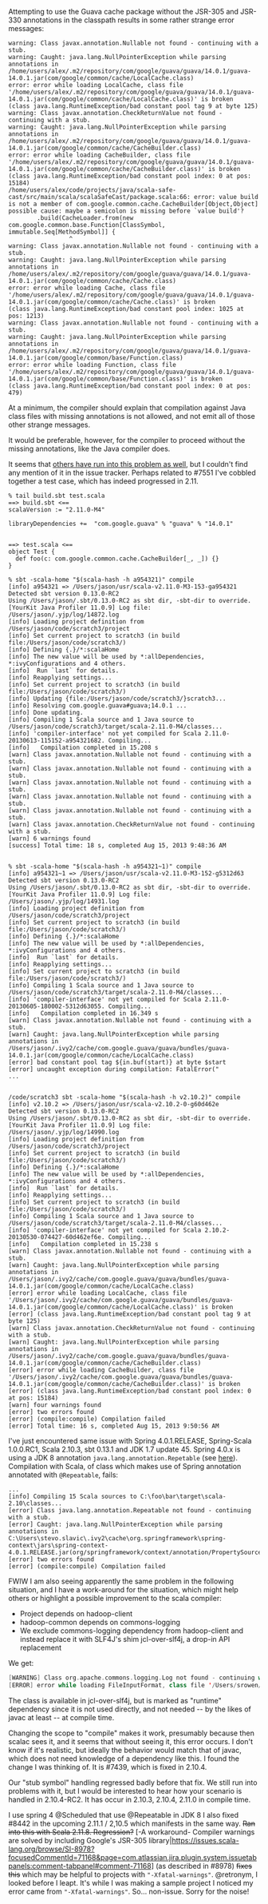 Attempting to use the Guava cache package without the JSR-305 and JSR-330 annotations in the classpath results in some rather strange error messages:

```
warning: Class javax.annotation.Nullable not found - continuing with a stub.
warning: Caught: java.lang.NullPointerException while parsing annotations in /home/users/alex/.m2/repository/com/google/guava/guava/14.0.1/guava-14.0.1.jar(com/google/common/cache/LocalCache.class)
error: error while loading LocalCache, class file '/home/users/alex/.m2/repository/com/google/guava/guava/14.0.1/guava-14.0.1.jar(com/google/common/cache/LocalCache.class)' is broken
(class java.lang.RuntimeException/bad constant pool tag 9 at byte 125)
warning: Class javax.annotation.CheckReturnValue not found - continuing with a stub.
warning: Caught: java.lang.NullPointerException while parsing annotations in /home/users/alex/.m2/repository/com/google/guava/guava/14.0.1/guava-14.0.1.jar(com/google/common/cache/CacheBuilder.class)
error: error while loading CacheBuilder, class file '/home/users/alex/.m2/repository/com/google/guava/guava/14.0.1/guava-14.0.1.jar(com/google/common/cache/CacheBuilder.class)' is broken
(class java.lang.RuntimeException/bad constant pool index: 0 at pos: 15184)
/home/users/alex/code/projects/java/scala-safe-cast/src/main/scala/scalaSafeCast/package.scala:66: error: value build is not a member of com.google.common.cache.CacheBuilder[Object,Object]
possible cause: maybe a semicolon is missing before `value build'?
		.build(CacheLoader.from(new com.google.common.base.Function[ClassSymbol, immutable.Seq[MethodSymbol]] {
                 ^
warning: Class javax.annotation.Nullable not found - continuing with a stub.
warning: Caught: java.lang.NullPointerException while parsing annotations in /home/users/alex/.m2/repository/com/google/guava/guava/14.0.1/guava-14.0.1.jar(com/google/common/cache/Cache.class)
error: error while loading Cache, class file '/home/users/alex/.m2/repository/com/google/guava/guava/14.0.1/guava-14.0.1.jar(com/google/common/cache/Cache.class)' is broken
(class java.lang.RuntimeException/bad constant pool index: 1025 at pos: 1213)
warning: Class javax.annotation.Nullable not found - continuing with a stub.
warning: Caught: java.lang.NullPointerException while parsing annotations in /home/users/alex/.m2/repository/com/google/guava/guava/14.0.1/guava-14.0.1.jar(com/google/common/base/Function.class)
error: error while loading Function, class file '/home/users/alex/.m2/repository/com/google/guava/guava/14.0.1/guava-14.0.1.jar(com/google/common/base/Function.class)' is broken
(class java.lang.RuntimeException/bad constant pool index: 0 at pos: 479)
```

At a minimum, the compiler should explain that compilation against Java class files with missing annotations is not allowed, and not emit all of those other strange messages.

It would be preferable, however, for the compiler to proceed without the missing annotations, like the Java compiler does.

It seems that [others have run into this problem as well](http://stackoverflow.com/questions/13856266/class-broken-error-with-joda-time-using-scala), but I couldn't find any mention of it in the issue tracker.
Perhaps related to #7551
I've cobbled together a test case, which has indeed progressed in 2.11.

```
% tail build.sbt test.scala
==> build.sbt <==
scalaVersion := "2.11.0-M4"

libraryDependencies +=  "com.google.guava" % "guava" % "14.0.1"


==> test.scala <==
object Test {
  def foo(c: com.google.common.cache.CacheBuilder[_, _]) {}
}

% sbt -scala-home "$(scala-hash -h a954321)" compile
[info] a954321 => /Users/jason/usr/scala-v2.11.0-M3-153-ga954321
Detected sbt version 0.13.0-RC2
Using /Users/jason/.sbt/0.13.0-RC2 as sbt dir, -sbt-dir to override.
[YourKit Java Profiler 11.0.9] Log file: /Users/jason/.yjp/log/14872.log
[info] Loading project definition from /Users/jason/code/scratch3/project
[info] Set current project to scratch3 (in build file:/Users/jason/code/scratch3/)
[info] Defining {.}/*:scalaHome
[info] The new value will be used by *:allDependencies, *:ivyConfigurations and 4 others.
[info] 	Run `last` for details.
[info] Reapplying settings...
[info] Set current project to scratch3 (in build file:/Users/jason/code/scratch3/)
[info] Updating {file:/Users/jason/code/scratch3/}scratch3...
[info] Resolving com.google.guava#guava;14.0.1 ...
[info] Done updating.
[info] Compiling 1 Scala source and 1 Java source to /Users/jason/code/scratch3/target/scala-2.11.0-M4/classes...
[info] 'compiler-interface' not yet compiled for Scala 2.11.0-20130613-115152-a954321682. Compiling...
[info]   Compilation completed in 15.208 s
[warn] Class javax.annotation.Nullable not found - continuing with a stub.
[warn] Class javax.annotation.Nullable not found - continuing with a stub.
[warn] Class javax.annotation.Nullable not found - continuing with a stub.
[warn] Class javax.annotation.Nullable not found - continuing with a stub.
[warn] Class javax.annotation.Nullable not found - continuing with a stub.
[warn] Class javax.annotation.CheckReturnValue not found - continuing with a stub.
[warn] 6 warnings found
[success] Total time: 18 s, completed Aug 15, 2013 9:48:36 AM


% sbt -scala-home "$(scala-hash -h a954321~1)" compile
[info] a954321~1 => /Users/jason/usr/scala-v2.11.0-M3-152-g5312d63
Detected sbt version 0.13.0-RC2
Using /Users/jason/.sbt/0.13.0-RC2 as sbt dir, -sbt-dir to override.
[YourKit Java Profiler 11.0.9] Log file: /Users/jason/.yjp/log/14931.log
[info] Loading project definition from /Users/jason/code/scratch3/project
[info] Set current project to scratch3 (in build file:/Users/jason/code/scratch3/)
[info] Defining {.}/*:scalaHome
[info] The new value will be used by *:allDependencies, *:ivyConfigurations and 4 others.
[info] 	Run `last` for details.
[info] Reapplying settings...
[info] Set current project to scratch3 (in build file:/Users/jason/code/scratch3/)
[info] Compiling 1 Scala source and 1 Java source to /Users/jason/code/scratch3/target/scala-2.11.0-M4/classes...
[info] 'compiler-interface' not yet compiled for Scala 2.11.0-20130605-180002-5312d63055. Compiling...
[info]   Compilation completed in 16.349 s
[warn] Class javax.annotation.Nullable not found - continuing with a stub.
[warn] Caught: java.lang.NullPointerException while parsing annotations in /Users/jason/.ivy2/cache/com.google.guava/guava/bundles/guava-14.0.1.jar(com/google/common/cache/LocalCache.class)
[error] bad constant pool tag ${in.buf(start)} at byte $start
[error] uncaught exception during compilation: FatalError("
...


/code/scratch3 sbt -scala-home "$(scala-hash -h v2.10.2)" compile
[info] v2.10.2 => /Users/jason/usr/scala-v2.10.2-0-g60d462e
Detected sbt version 0.13.0-RC2
Using /Users/jason/.sbt/0.13.0-RC2 as sbt dir, -sbt-dir to override.
[YourKit Java Profiler 11.0.9] Log file: /Users/jason/.yjp/log/14990.log
[info] Loading project definition from /Users/jason/code/scratch3/project
[info] Set current project to scratch3 (in build file:/Users/jason/code/scratch3/)
[info] Defining {.}/*:scalaHome
[info] The new value will be used by *:allDependencies, *:ivyConfigurations and 4 others.
[info] 	Run `last` for details.
[info] Reapplying settings...
[info] Set current project to scratch3 (in build file:/Users/jason/code/scratch3/)
[info] Compiling 1 Scala source and 1 Java source to /Users/jason/code/scratch3/target/scala-2.11.0-M4/classes...
[info] 'compiler-interface' not yet compiled for Scala 2.10.2-20130530-074427-60d462ef6e. Compiling...
[info]   Compilation completed in 15.238 s
[warn] Class javax.annotation.Nullable not found - continuing with a stub.
[warn] Caught: java.lang.NullPointerException while parsing annotations in /Users/jason/.ivy2/cache/com.google.guava/guava/bundles/guava-14.0.1.jar(com/google/common/cache/LocalCache.class)
[error] error while loading LocalCache, class file '/Users/jason/.ivy2/cache/com.google.guava/guava/bundles/guava-14.0.1.jar(com/google/common/cache/LocalCache.class)' is broken
[error] (class java.lang.RuntimeException/bad constant pool tag 9 at byte 125)
[warn] Class javax.annotation.CheckReturnValue not found - continuing with a stub.
[warn] Caught: java.lang.NullPointerException while parsing annotations in /Users/jason/.ivy2/cache/com.google.guava/guava/bundles/guava-14.0.1.jar(com/google/common/cache/CacheBuilder.class)
[error] error while loading CacheBuilder, class file '/Users/jason/.ivy2/cache/com.google.guava/guava/bundles/guava-14.0.1.jar(com/google/common/cache/CacheBuilder.class)' is broken
[error] (class java.lang.RuntimeException/bad constant pool index: 0 at pos: 15184)
[warn] four warnings found
[error] two errors found
[error] (compile:compile) Compilation failed
[error] Total time: 16 s, completed Aug 15, 2013 9:50:56 AM
```
I've just encountered same issue with Spring 4.0.1.RELEASE, Spring-Scala 1.0.0.RC1, Scala 2.10.3, sbt 0.13.1 and JDK 1.7 update 45. Spring 4.0.x is using a JDK 8 annotation `java.lang.annotation.Repetable` (see [here](https://jira.springsource.org/browse/SPR-11086)). Compilation with Scala, of class which makes use of Spring annotation annotated with `@Repeatable`, fails:
```
...
[info] Compiling 15 Scala sources to C:\foo\bar\target\scala-2.10\classes...
[error] Class java.lang.annotation.Repeatable not found - continuing with a stub.
[error] Caught: java.lang.NullPointerException while parsing annotations in C:\Users\stevo.slavic\.ivy2\cache\org.springframework\spring-context\jars\spring-context-4.0.1.RELEASE.jar(org/springframework/context/annotation/PropertySource.class)
[error] two errors found
[error] (compile:compile) Compilation failed
```
FWIW I am also seeing apparently the same problem in the following situation, and I have a work-around for the situation, which might help others or highlight a possible improvement to the scala compiler:

- Project depends on hadoop-client
- hadoop-common depends on commons-logging
- We exclude commons-logging dependency from hadoop-client and instead replace it with SLF4J's shim jcl-over-slf4j, a drop-in API replacement

We get:

```scala
[WARNING] Class org.apache.commons.logging.Log not found - continuing with a stub.
[ERROR] error while loading FileInputFormat, class file '/Users/srowen/.m2/repository/org/apache/hadoop/hadoop-core/1.0.4/hadoop-core-1.0.4.jar(org/apache/hadoop/mapred/FileInputFormat.class)' is broken
```

The class is available in jcl-over-slf4j, but is marked as "runtime" dependency since it is not used directly, and not needed -- by the likes of javac at least -- at compile time.

Changing the scope to "compile" makes it work, presumably because then scalac sees it, and it seems that without seeing it, this error occurs. I don't know if it's realistic, but ideally the behavior would match that of javac, which does not need knowledge of a dependency like this.
I found the change I was thinking of. It is #7439, which is fixed in 2.10.4.

Our "stub symbol" handling regressed badly before that fix. We still run into problems with it, but I would be interested to hear how your scenario is handled in 2.10.4-RC2.
It has occur in 2.10.3, 2.10.4, 2.11.0  in compile time.

I use spring 4 @Scheduled that use @Repeatable in JDK 8
I also fixed #8442 in the upcoming 2.11.1 / 2,10.5 which manifests in the same way.
~~Ran into this with Scala 2.11.8. Regression?~~ [-A workaround- Compiler warnings are solved by including Google's JSR-305 library|https://issues.scala-lang.org/browse/SI-8978?focusedCommentId=71168&page=com.atlassian.jira.plugin.system.issuetabpanels:comment-tabpanel#comment-71168] (as described in #8978) ~~fixes this~~ which may be helpful to projects with `"-Xfatal-warnings"`.
@retronym, I looked before I leapt. It's while I was making a sample project I noticed my error came from `"-Xfatal-warnings"`. So… non-issue. Sorry for the noise!
